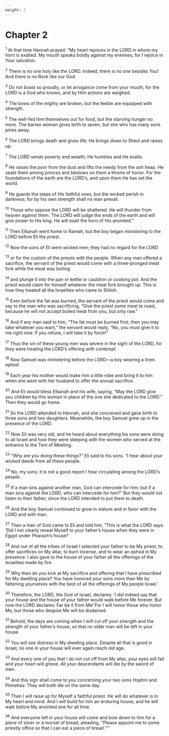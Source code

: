 ```yaml
---
weight: 2
---
```


# Chapter 2

<sup>1</sup> At that time Hannah prayed: “My heart rejoices in the LORD in whom my horn is exalted. My mouth speaks boldly against my enemies, for I rejoice in Your salvation. 

<sup>2</sup> There is no one holy like the LORD. Indeed, there is no one besides You! And there is no Rock like our God. 

<sup>3</sup> Do not boast so proudly, or let arrogance come from your mouth, for the LORD is a God who knows, and by Him actions are weighed. 

<sup>4</sup> The bows of the mighty are broken, but the feeble are equipped with strength. 

<sup>5</sup> The well-fed hire themselves out for food, but the starving hunger no more. The barren woman gives birth to seven, but she who has many sons pines away. 

<sup>6</sup> The LORD brings death and gives life; He brings down to Sheol and raises up. 

<sup>7</sup> The LORD sends poverty and wealth; He humbles and He exalts. 

<sup>8</sup> He raises the poor from the dust and lifts the needy from the ash heap. He seats them among princes and bestows on them a throne of honor. For the foundations of the earth are the LORD’s, and upon them He has set the world. 

<sup>9</sup> He guards the steps of His faithful ones, but the wicked perish in darkness; for by his own strength shall no man prevail. 

<sup>10</sup> Those who oppose the LORD will be shattered. He will thunder from heaven against them. The LORD will judge the ends of the earth and will give power to His king. He will exalt the horn of His anointed.” 

<sup>11</sup> Then Elkanah went home to Ramah, but the boy began ministering to the LORD before Eli the priest. 

<sup>12</sup> Now the sons of Eli were wicked men; they had no regard for the LORD 

<sup>13</sup> or for the custom of the priests with the people. When any man offered a sacrifice, the servant of the priest would come with a three-pronged meat fork while the meat was boiling 

<sup>14</sup> and plunge it into the pan or kettle or cauldron or cooking pot. And the priest would claim for himself whatever the meat fork brought up. This is how they treated all the Israelites who came to Shiloh. 

<sup>15</sup> Even before the fat was burned, the servant of the priest would come and say to the man who was sacrificing, “Give the priest some meat to roast, because he will not accept boiled meat from you, but only raw.” 

<sup>16</sup> And if any man said to him, “The fat must be burned first; then you may take whatever you want,” the servant would reply, “No, you must give it to me right now. If you refuse, I will take it by force!” 

<sup>17</sup> Thus the sin of these young men was severe in the sight of the LORD, for they were treating the LORD’s offering with contempt. 

<sup>18</sup> Now Samuel was ministering before the LORD—a boy wearing a linen ephod. 

<sup>19</sup> Each year his mother would make him a little robe and bring it to him when she went with her husband to offer the annual sacrifice. 

<sup>20</sup> And Eli would bless Elkanah and his wife, saying, “May the LORD give you children by this woman in place of the one she dedicated to the LORD.” Then they would go home. 

<sup>21</sup> So the LORD attended to Hannah, and she conceived and gave birth to three sons and two daughters. Meanwhile, the boy Samuel grew up in the presence of the LORD. 

<sup>22</sup> Now Eli was very old, and he heard about everything his sons were doing to all Israel and how they were sleeping with the women who served at the entrance to the Tent of Meeting. 

<sup>23</sup> “Why are you doing these things?” Eli said to his sons. “I hear about your wicked deeds from all these people. 

<sup>24</sup> No, my sons; it is not a good report I hear circulating among the LORD’s people. 

<sup>25</sup> If a man sins against another man, God can intercede for him; but if a man sins against the LORD, who can intercede for him?” But they would not listen to their father, since the LORD intended to put them to death. 

<sup>26</sup> And the boy Samuel continued to grow in stature and in favor with the LORD and with man. 

<sup>27</sup> Then a man of God came to Eli and told him, “This is what the LORD says: ‘Did I not clearly reveal Myself to your father’s house when they were in Egypt under Pharaoh’s house? 

<sup>28</sup> And out of all the tribes of Israel I selected your father to be My priest, to offer sacrifices on My altar, to burn incense, and to wear an ephod in My presence. I also gave to the house of your father all the offerings of the Israelites made by fire. 

<sup>29</sup> Why then do you kick at My sacrifice and offering that I have prescribed for My dwelling place? You have honored your sons more than Me by fattening yourselves with the best of all the offerings of My people Israel.’ 

<sup>30</sup> Therefore, the LORD, the God of Israel, declares: ‘I did indeed say that your house and the house of your father would walk before Me forever. But now the LORD declares: Far be it from Me! For I will honor those who honor Me, but those who despise Me will be disdained. 

<sup>31</sup> Behold, the days are coming when I will cut off your strength and the strength of your father’s house, so that no older man will be left in your house. 

<sup>32</sup> You will see distress in My dwelling place. Despite all that is good in Israel, no one in your house will ever again reach old age. 

<sup>33</sup> And every one of you that I do not cut off from My altar, your eyes will fail and your heart will grieve. All your descendants will die by the sword of men. 

<sup>34</sup> And this sign shall come to you concerning your two sons Hophni and Phinehas: They will both die on the same day. 

<sup>35</sup> Then I will raise up for Myself a faithful priest. He will do whatever is in My heart and mind. And I will build for him an enduring house, and he will walk before My anointed one for all time. 

<sup>36</sup> And everyone left in your house will come and bow down to him for a piece of silver or a morsel of bread, pleading, “Please appoint me to some priestly office so that I can eat a piece of bread.”’” 


